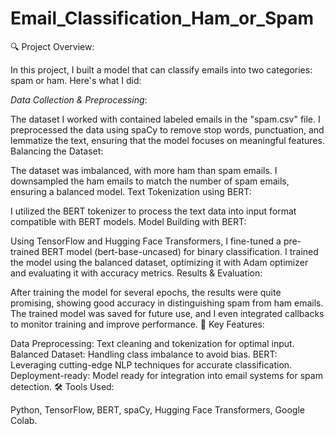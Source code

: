 # Email_Classification_Ham_or_Spam

🔍 Project Overview:

In this project, I built a model that can classify emails into two categories: spam or ham. Here's what I did:

*Data Collection & Preprocessing*:

The dataset I worked with contained labeled emails in the "spam.csv" file.
I preprocessed the data using spaCy to remove stop words, punctuation, and lemmatize the text, ensuring that the model focuses on meaningful features.
Balancing the Dataset:

The dataset was imbalanced, with more ham than spam emails. I downsampled the ham emails to match the number of spam emails, ensuring a balanced model.
Text Tokenization using BERT:

I utilized the BERT tokenizer to process the text data into input format compatible with BERT models.
Model Building with BERT:

Using TensorFlow and Hugging Face Transformers, I fine-tuned a pre-trained BERT model (bert-base-uncased) for binary classification.
I trained the model using the balanced dataset, optimizing it with Adam optimizer and evaluating it with accuracy metrics.
Results & Evaluation:

After training the model for several epochs, the results were quite promising, showing good accuracy in distinguishing spam from ham emails.
The trained model was saved for future use, and I even integrated callbacks to monitor training and improve performance.
🎯 Key Features:

Data Preprocessing: Text cleaning and tokenization for optimal input.
Balanced Dataset: Handling class imbalance to avoid bias.
BERT: Leveraging cutting-edge NLP techniques for accurate classification.
Deployment-ready: Model ready for integration into email systems for spam detection.
🛠 Tools Used:

Python, TensorFlow, BERT, spaCy, Hugging Face Transformers, Google Colab.
